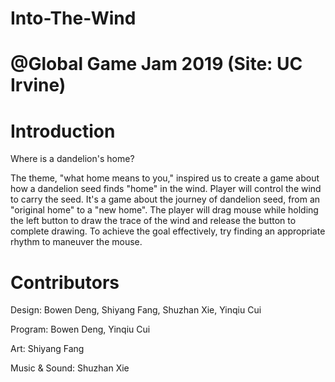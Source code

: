 # Into-The-Wind

# @Global Game Jam 2019 (Site: UC Irvine)

# Introduction

Where is a dandelion's home? 

The theme, "what home means to you," inspired us to create a game about how a dandelion seed finds "home" in the wind. Player will control the wind to carry the seed. It's a game about the journey of dandelion seed, from an "original home" to a "new home". The player will drag mouse while holding the left button to draw the trace of the wind and release the button to complete drawing. To achieve the goal effectively, try finding an appropriate rhythm to maneuver the mouse.

# Contributors

Design: Bowen Deng, Shiyang Fang, Shuzhan Xie, Yinqiu Cui

Program: Bowen Deng, Yinqiu Cui

Art: Shiyang Fang

Music & Sound: Shuzhan Xie
